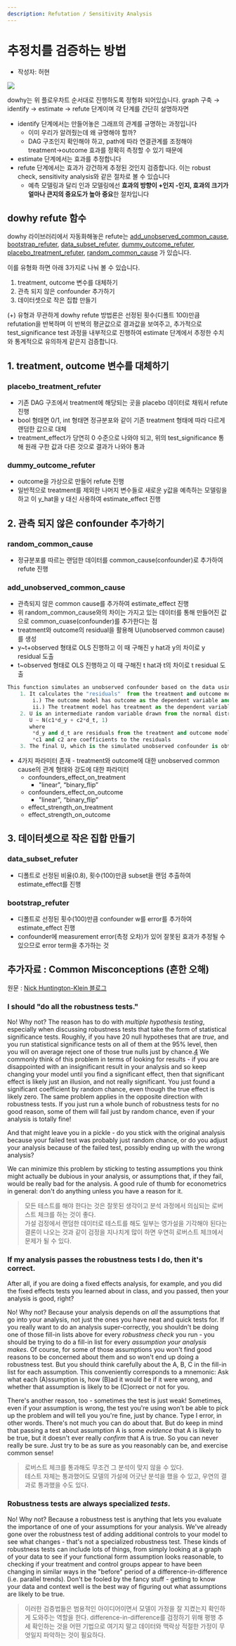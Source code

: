 ```yaml
---
description: Refutation / Sensitivity Analysis
---
```


# 추정치를 검증하는 방법

* 작성자: 허현

![](<../.gitbook/assets/dowhy-diagram.png>)  

dowhy는 위 플로우차트 순서대로 진행하도록 정형화 되어있습니다. graph 구축 → identify → estimate → refute 단계이며 각 단계를 간단히 설명하자면
- identify 단계에서는 만들어놓은 그래프의 관계를 규명하는 과정입니다
  - 이미 우리가 알려줬는데 왜 규명해야 할까?
  - DAG 구조인지 확인해야 하고, path에 따라 연결관계를 조정해야 treatment→outcome 효과를 정확히 측정할 수 있기 때문에
- estimate 단계에서는 효과를 추정합니다
- refute 단계에서는 효과가 강건하게 추정된 것인지 검증합니다. 이는 robust check, sensitivity analysis와 같은 절차로 볼 수 있습니다
  - 예측 모델링과 달리 인과 모델링에선 **효과의 방향이 +인지 -인지, 효과의 크기가 얼마나 큰지의 중요도가 높아 중요**한 절차입니다  

## dowhy refute 함수
dowhy 라이브러리에서 자동화해놓은 refute는 [add_unobserved_common_cause](https://github.com/microsoft/dowhy/blob/master/dowhy/causal_refuters/add_unobserved_common_cause.py), [bootstrap_refuter](https://github.com/microsoft/dowhy/blob/master/dowhy/causal_refuters/bootstrap_refuter.py), [data_subset_refuter](https://github.com/microsoft/dowhy/blob/master/dowhy/causal_refuters/data_subset_refuter.py), [dummy_outcome_refuter](https://github.com/microsoft/dowhy/blob/master/dowhy/causal_refuters/dummy_outcome_refuter.py), [placebo_treatment_refuter](https://github.com/microsoft/dowhy/blob/master/dowhy/causal_refuters/placebo_treatment_refuter.py), [random_common_cause](https://github.com/microsoft/dowhy/blob/master/dowhy/causal_refuters/random_common_cause.py) 가 있습니다.  

이를 유형화 하면 아래 3가지로 나눠 볼 수 있습니다.  
1. treatment, outcome 변수를 대체하기
2. 관측 되지 않은 confounder 추가하기
3. 데이터셋으로 작은 집합 만들기  

(+) 유형과 무관하게 dowhy refute 방법론은 선정된 횟수(디폴트 100)만큼 refutation을 반복하며 이 반복의 평균값으로 결과값을 보여주고, 추가적으로 test_significance test 과정을 내부적으로 진행하여 estimate 단계에서 추정한 수치와 통계적으로 유의하게 같은지 검증합니다.   


## 1. treatment, outcome 변수를 대체하기
### placebo_treatment_refuter
- 기존 DAG 구조에서 treatment에 해당되는 곳을 placebo 데이터로 채워서 refute 진행
- bool 형태면 0/1, int 형태면 정규분포와 같이 기존 treatment 형태에 따라 다르게 랜덤한 값으로 대체
- treatment_effect가 당연히 0 수준으로 나와야 되고, 위의 test_significance 통해 원래 구한 값과 다른 것으로 결과가 나와야 통과

### dummy_outcome_refuter
- outcome을 가상으로 만들어 refute 진행
- 일반적으로 treatment를 제외한 나머지 변수들로 새로운 y값을 예측하는 모델링을 하고 이 y_hat을 y 대신 사용하여 estimate_effect 진행

## 2. 관측 되지 않은 confounder 추가하기
### random_common_cause
- 정규분포를 따르는 랜덤한 데이터를 common_cause(confounder)로 추가하여 refute 진행

### add_unobserved_common_cause
- 관측되지 않은 common cause를 추가하여 estimate_effect 진행
- 위 random_common_cause와의 차이는 가지고 있는 데이터를 통해 만들어진 값으로 common_cuase(confounder)를 추가한다는 점
- treatment와 outcome의 residual을 활용해 U(unobserved common cause)를 생성
- y~t+observed 형태로 OLS 진행하고 이 때 구해진 y hat과 y의 차이로 y residual 도출
- t~observed 형태로 OLS 진행하고 이 때 구해진 t hat과 t의 차이로 t residual 도출  
```python
This function simulates an unobserved confounder based on the data using the following steps:
    1. It calculates the "residuals"  from the treatment and outcome model
        i.) The outcome model has outcome as the dependent variable and all the observed variables including treatment as independent variables
        ii.) The treatment model has treatment as the dependent variable and all the observed variables as independent variables.
    2. U is an intermediate random variable drawn from the normal distribution with the weighted average of residuals as mean and a unit variance
       U ~ N(c1*d_y + c2*d_t, 1)
       where
        *d_y and d_t are residuals from the treatment and outcome model
        *c1 and c2 are coefficients to the residuals
    3. The final U, which is the simulated unobserved confounder is obtained by debiasing the intermediate variable U by residualising it with X
```
- 4가지 파라미터 존재 - treatment와 outcome에 대한 unobserved common cause의 관계 형태와 강도에 대한 파라미터
    - confounders_effect_on_treatment
        - "linear", “binary_flip”
    - confounders_effect_on_outcome
        - "linear", “binary_flip”
    - effect_strength_on_treatment
    - effect_strength_on_outcome

## 3. 데이터셋으로 작은 집합 만들기
### data_subset_refuter
- 디폴트로 선정된 비율(0.8), 횟수(100)만큼 subset을 랜덤 추출하여 estimate_effect를 진행

### bootstrap_refuter
- 디폴트로 선정된 횟수(100)만큼 confounder w를 error를 추가하여 estimate_effect 진행
- confounder에 measurement error(측정 오차)가 있어 잘못된 효과가 추정될 수 있으므로 error term을 추가하는 것


## 추가자료 : Common Misconceptions (흔한 오해)
원문 : [Nick Huntington-Klein 블로그](https://www.nickchk.com/robustness.html)

### **I should "do all the robustness tests."**

No! Why not? The reason has to do with *multiple hypothesis testing*, especially when discussing robustness tests that take the form of statistical significance tests. Roughly, if you have 20 null hypotheses that are *true*, and you run statistical significance tests on all of them at the 95% level, then you will on average reject one of those true nulls just by chance.[4](https://www.nickchk.com/robustness.html#fn4) We commonly think of this problem in terms of looking for results - if you are disappointed with an insignificant result in your analysis and so keep changing your model until you find a significant effect, then that significant effect is likely just an illusion, and not really significant. You just found a significant coefficient by random chance, even though the true effect is likely zero. The same problem applies in the opposite direction with robustness tests. If you just run a whole bunch of robustness tests for no good reason, some of them will fail just by random chance, even if your analysis is totally fine!

And that might leave you in a pickle - do you stick with the original analysis because your failed test was probably just random chance, or do you adjust your analysis because of the failed test, possibly ending up with the wrong analysis?

We can minimize this problem by sticking to testing assumptions you think might actually be dubious in your analysis, or assumptions that, if they fail, would be really bad for the analysis. A good rule of thumb for econometrics in general: don't do anything unless you have a reason for it.

> 모든 테스트를 해야 한다는 것은 잘못된 생각이고 분석 과정에서 의심되는 로버스트 체크를 하는 것이 좋다.  
> 가설 검정에서 랜덤한 데이터로 테스트를 해도 일부는 영가설을 기각해야 된다는 결론이 나오는 것과 같이 검정을 지나치게 많이 하면 우연히 로버스트 체크에서 문제가 될 수 있다.

### **If my analysis passes the robustness tests I do, then it's correct.**

After all, if you are doing a fixed effects analysis, for example, and you did the fixed effects tests you learned about in class, and you passed, then your analysis is good, right?

No! Why not? Because your analysis depends on *all* the assumptions that go into your analysis, not just the ones you have neat and quick tests for. If you really want to do an analysis super-correctly, you shouldn't be doing one of those fill-in lists above for every *robustness check* you run - you should be trying to do a fill-in list for every *assumption your analysis makes*. Of course, for some of those assumptions you won't find good reasons to be concerned about them and so won't end up doing a robustness test. But you should think carefully about the A, B, C in the fill-in list for each assumption. This conveniently corresponds to a mnemonic: Ask what each (A)ssumption is, how (B)ad it would be if it were wrong, and whether that assumption is likely to be (C)orrect or not for you.

There's another reason, too - sometimes the test is just weak! Sometimes, even if your assumption is wrong, the test you're using won't be able to pick up the problem and will tell you you're fine, just by chance. Type I error, in other words. There's not much you can do about that. But do keep in mind that passing a test about assumption A is some *evidence* that A is likely to be true, but it doesn't ever really *confirm* that A is true. So you can never really be sure. Just try to be as sure as you reasonably can be, and exercise common sense!

> 로버스트 체크를 통과해도 무조건 그 분석이 맞지 않을 수 있다.  
> 테스트 자체는 통과했어도 모델의 가설에 어긋난 분석을 했을 수 있고, 우연의 결과로 통과했을 수도 있다.

### **Robustness tests are always specialized *tests*.**

No! Why not? Because a robustness test is anything that lets you evaluate the importance of one of your assumptions for your analysis. We've already gone over the robustness test of adding additional controls to your model to see what changes - that's not a specialized robustness test. These kinds of robustness tests can include lots of things, from simply looking at a graph of your data to see if your functional form assumption looks reasonable, to checking if your treatment and control groups appear to have been changing in similar ways in the "before" period of a difference-in-difference (i.e. parallel trends). Don't be fooled by the fancy stuff - getting to know your data and context well is the best way of figuring out what assumptions are likely to be true.

> 이러한 검증법들은 범용적인 아이디어이면서 모델이 가정을 잘 지켰는지 확인하게 도와주는 역할을 한다. difference-in-difference를 검정하기 위해 평행 추세 확인하는 것을 어떤 기법으로 여기지 말고 데이터와 맥락상 적절한 가정이 무엇일지 파악하는 것이 필요하다.
